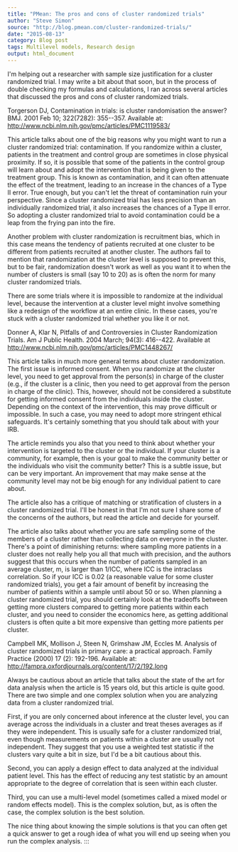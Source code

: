 ```yaml
---
title: "PMean: The pros and cons of cluster randomized trials"
author: "Steve Simon"
source: "http://blog.pmean.com/cluster-randomized-trials/"
date: "2015-08-13"
category: Blog post
tags: Multilevel models, Research design
output: html_document
---
```


I'm helping out a researcher with sample size justification for a
cluster randomized trial. I may write a bit about that soon, but in the
process of double checking my formulas and calculations, I ran across
several articles that discussed the pros and cons of cluster randomized
trials.

<!---More--->

Torgerson DJ, Contamination in trials: is cluster randomisation the
answer? BMJ. 2001 Feb 10; 322(7282): 355--357. Available at:
<http://www.ncbi.nlm.nih.gov/pmc/articles/PMC1119583/>

This article talks about one of the big reasons why you might want to
run a cluster randomized trial: contamination. If you randomize within a
cluster, patients in the treatment and control group are sometimes in
close physical proximity. If so, it is possible that some of the
patients in the control group will learn about and adopt the
intervention that is being given to the treatment group. This is known
as contamination, and it can often attenuate the effect of the
treatment, leading to an increase in the chances of a Type II error.
True enough, but you can't let the threat of contamination ruin your
perspective. Since a cluster randomized trial has less precision than an
individually randomized trial, it also increases the chances of a Type
II error. So adopting a cluster randomized trial to avoid contamination
could be a leap from the frying pan into the fire.

Another problem with cluster randomization is recruitment bias, which in
this case means the tendency of patients recruited at one cluster to be
different from patients recruited at another cluster. The authors fail
to mention that randomization at the cluster level is supposed to
prevent this, but to be fair, randomization doesn't work as well as you
want it to when the number of clusters is small (say 10 to 20) as is
often the norm for many cluster randomized trials.

There are some trials where it is impossible to randomize at the
individual level, because the intervention at a cluster level might
involve something like a redesign of the workflow at an entire clinic.
In these cases, you're stuck with a cluster randomized trial whether you
like it or not.

Donner A, Klar N, Pitfalls of and Controversies in Cluster Randomization
Trials. Am J Public Health. 2004 March; 94(3): 416--422. Available at
<http://www.ncbi.nlm.nih.gov/pmc/articles/PMC1448267/>

This article talks in much more general terms about cluster
randomization. The first issue is informed consent. When you randomize
at the cluster level, you need to get approval from the person(s) in
charge of the cluster (e.g., if the cluster is a clinic, then you need
to get approval from the person in charge of the clinic). This, however,
should not be considered a substitute for getting informed consent from
the individuals inside the cluster. Depending on the context of the
intervention, this may prove difficult or impossible. In such a case,
you may need to adopt more stringent ethical safeguards. It's certainly
something that you should talk about with your IRB.

The article reminds you also that you need to think about whether your
intervention is targeted to the cluster or the individual. If your
cluster is a community, for example, then is your goal to make the
community better or the individuals who visit the community better? This
is a subtle issue, but can be very important. An improvement that may
make sense at the community level may not be big enough for any
individual patient to care about.

The article also has a critique of matching or stratification of
clusters in a cluster randomized trial. I'll be honest in that I'm not
sure I share some of the concerns of the authors, but read the article
and decide for yourself.

The article also talks about whether you are safe sampling some of the
members of a cluster rather than collecting data on everyone in the
cluster. There's a point of diminishing returns: where sampling more
patients in a cluster does not really help you all that much with
precision, and the authors suggest that this occurs when the number of
patients sampled in an average cluster, m, is larger than 1/ICC, where
ICC is the intraclass correlation. So if your ICC is 0.02 (a reasonable
value for some cluster randomized trials), you get a fair amount of
benefit by increasing the number of patients within a sample until about
50 or so. When planning a cluster randomized trial, you should certainly
look at the tradeoffs between getting more clusters compared to getting
more patients within each cluster, and you need to consider the
economics here, as getting additional clusters is often quite a bit more
expensive than getting more patients per cluster.

Campbell MK, Mollison J, Steen N, Grimshaw JM, Eccles M. Analysis of
cluster randomized trials in primary care: a practical approach. Family
Practice (2000) 17 (2): 192-196. Available at:
<http://fampra.oxfordjournals.org/content/17/2/192.long>

Always be cautious about an article that talks about the state of the
art for data analysis when the article is 15 years old, but this article
is quite good. There are two simple and one complex solution when you
are analyzing data from a cluster randomized trial.

First, if you are only concerned about inference at the cluster level,
you can average across the individuals in a cluster and treat theses
averages as if they were independent. This is usually safe for a cluster
randomized trial, even though measurements on patients within a cluster
are usually not independent. They suggest that you use a weighted test
statistic if the clusters vary quite a bit in size, but I'd be a bit
cautious about this.

Second, you can apply a design effect to data analyzed at the individual
patient level. This has the effect of reducing any test statistic by an
amount appropriate to the degree of correlation that is seen within each
cluster.

Third, you can use a multi-level model (sometimes called a mixed model
or random effects model). This is the complex solution, but, as is often
the case, the complex solution is the best solution.

The nice thing about knowing the simple solutions is that you can often
get a quick answer to get a rough idea of what you will end up seeing
when you run the complex analysis.
:::

